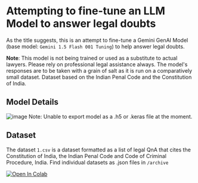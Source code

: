 # Attempting to fine-tune an LLM Model to answer legal doubts
As the title suggests, this is an attempt to fine-tune a Gemini GenAI Model (base model: ```Gemini 1.5 Flash 001 Tuning```) to help answer legal doubts.

**Note**: This model is not being trained or used as a substitute to actual lawyers. Please rely on professional legal assistance always. The model's responses are to be taken with a grain of salt as it is run on a comparatively small dataset. Dataset based on the Indian Penal Code and the Constitution of India.

## Model Details
![image](https://github.com/user-attachments/assets/a44c141c-7649-434b-b25a-06700e02c109)
Note: Unable to export model as a .h5 or .keras file at the moment.

## Dataset
The dataset ```1.csv``` is a dataset formatted as a list of legal QnA that cites the Constitution of India, the Indian Penal Code and Code of Criminal Procedure, India. 
Find individual datasets as .json files in ```/archive```

[![Open In Colab](https://colab.research.google.com/assets/colab-badge.svg)](https://colab.research.google.com/github/whysush/lawbot/blob/main/lawbot.ipynb)
